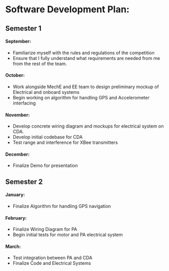 # Software Development Plan:

## Semester 1


#### September:

- Familiarize myself with the rules and regulations of the competition
- Ensure that I fully understand what requirements are needed from me from the rest of the team.

#### October:
- Work alongside MechE and EE team to design preliminary mockup of Electrical and onboard systems
- Begin working on algorithm for handling GPS and Accelerometer interfacing

#### November:
- Develop concrete wiring diagram and mockups for electrical system on CDA.
- Develop initial codebase for CDA
- Test range and interference for XBee transmitters

#### December:
- Finalize Demo for presentation

## Semester 2
#### January:
- Finalize Algorithm for handling GPS navigation
#### February:
- Finalize Wiring Diagram for PA
- Begin initial tests for motor and PA electrical system
#### March:
- Test integration between PA and CDA
- Finalize Code and Electrical Systems
